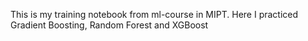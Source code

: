 This is my training notebook from ml-course in MIPT. Here I practiced Gradient Boosting, Random Forest and XGBoost
